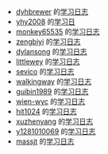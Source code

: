 * [dyhbrewer](https://github.com/dyhbrewer) 的[学习日志](https://dyhbrewer.gitbooks.io/frontend/content)
* [yhy2008](https://github.com/yhy2008) 的[学习日](https://yhy2008.gitbooks.io/jsmagic-log/content/)
* [monkey65535](https://github.com/monkey65535) 的[学习日志](https://monkey65535.gitbooks.io/blackmaigc-javascrpt/content/)
* [zengbiyi](https://github.com/zengbiyi) 的[学习日志](https://zengbiyi.gitbooks.io/zby_js/content/)
* [dylansong](https://github.com/dylansong) 的[学习日志](https://dylansong.gitbooks.io/jsmagic-learning-log/content/day1.html)
* [littlewey](https://github.com/littlewey) 的[学习日志](https://littlewey.gitbooks.io/jsmagic/content)
* [sevico](https://github.com/sevico) 的[学习日志](https://sevico.gitbooks.io/jsstudyjournal/content/)
* [walkingway](https://github.com/walkingway) 的[学习日志](https://walkingway.gitbooks.io/js-magic/content)
* [guibin1989](https://github.com/guibin1989) 的[学习日志](https://guibin1989.gitbooks.io/js_magic/content)
* [wien-wyc](https://github.com/wien-wyc) 的[学习日志](https://wien-wyc.gitbooks.io/jsmagic-learning-log/content/)
* [hit1024](https://github.com/hit1024) 的[学习日志](https://hit1024.gitbooks.io/jsmagic-learning-log/content/)
* [xuzhenyang](https://github.com/xuzhenyang) 的[学习日志](https://xuzhenyang.gitbooks.io/jsmagic-learning-log/content)
* [y1281010069](https://github.com/y1281010069) 的[学习日志](https://y1281010069.gitbooks.io/start_to_js/content/)
* [massjt](https://github.com/massjt) 的[学习日志](https://massjt.gitbooks.io/masst-jsmagic/content/)
